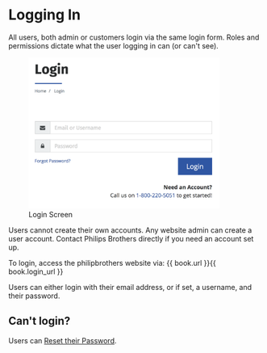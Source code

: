 # Logging In
All users, both admin or customers login via the same login form. Roles and permissions dictate what the user logging in can \(or can't see)\.

<figure>
    <img src="/assets/login.png" height="300" />
    <figcaption>Login Screen</figcaption>
</figure>
  
Users cannot create their own accounts. Any website admin can create a user account. Contact Philips Brothers directly if you need an account set up.

To login, access the philipbrothers website via: {{ book.url }}{{ book.login_url }}

Users can either login with their email address, or if set, a username, and their password.

## Can't login?
Users can [Reset their Password](/authentication/resetting-password.md).